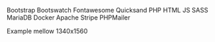 Bootstrap
Bootswatch
Fontawesome
Quicksand
PHP
HTML
JS
SASS
MariaDB
Docker
Apache
Stripe
PHPMailer

Example mellow 1340x1560